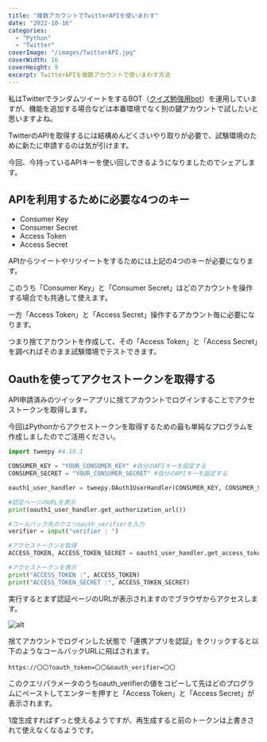 ```yaml
---
title: "複数アカウントでTwitterAPIを使いまわす"
date: "2022-10-16"
categories:
  - "Python"
  - "Twitter"
coverImage: "/images/TwitterAPI.jpg"
coverWidth: 16
coverHeight: 9
excerpt: TwitterAPIを複数アカウントで使いまわす方法
---
```


私はTwitterでランダムツイートをするBOT（[クイズ勉強用bot](https://twitter.com/quiznotebot?ref_src=twsrc%5Egoogle%7Ctwcamp%5Eserp%7Ctwgr%5Eauthor)）を運用していますが、機能を追加する場合などは本番環境でなく別の鍵アカウントで試したいと思いますよね。

TwitterのAPIを取得するには結構めんどくさいやり取りが必要で、試験環境のために新たに申請するのは気が引けます。

今回、今持っているAPIキーを使い回しできるようになりましたのでシェアします。

## APIを利用するために必要な4つのキー

- Consumer Key
- Consumer Secret
- Access Token
- Access Secret

APIからツイートやリツイートをするためには上記の4つのキーが必要になります。

このうち「Consumer Key」と「Consumer Secret」はどのアカウントを操作する場合でも共通して使えます。

一方「Access Token」と「Access Secret」操作するアカウント毎に必要になります。

つまり捨てアカウントを作成して、その「Access Token」と「Access Secret」を調べればそのまま試験環境でテストできます。

## Oauthを使ってアクセストークンを取得する

API申請済みのツイッターアプリに捨てアカウントでログインすることでアクセストークンを取得します。

今回はPythonからアクセストークンを取得するための最も単純なプログラムを作成しましたのでご活用ください。

```python
import tweepy #4.10.1

CONSUMER_KEY = "YOUR_CONSUMER_KEY" #自分のAPIキーを設定する
CONSUMER_SECRET = "YOUR_CONSUMER_SECRET" #自分のAPIキーを設定する

oauth1_user_handler = tweepy.OAuth1UserHandler(CONSUMER_KEY, CONSUMER_SECRET)

#認証ページのURLを表示
print(oauth1_user_handler.get_authorization_url())

#コールバック先のクエリoauth_verifierを入力
verifier = input("verifier : ")

#アクセストークンを取得
ACCESS_TOKEN, ACCESS_TOKEN_SECRET = oauth1_user_handler.get_access_token(verifier)

#アクセストークンを表示
print("ACCESS_TOKEN :", ACCESS_TOKEN)
print("ACCESS_TOKEN_SECRET :", ACCESS_TOKEN_SECRET)
```

実行するとまず認証ページのURLが表示されますのでブラウザからアクセスします。

![alt](/images/post-images/1401.png)

捨てアカウントでログインした状態で「連携アプリを認証」をクリックすると以下のようなコールバックURLに飛ばされます。

```
https://〇〇?oauth_token=〇〇&oauth_verifier=〇〇
```

このクエリパラメータのうちoauth_verifierの値をコピーして先ほどのプログラムにペーストしてエンターを押すと「Access Token」と「Access Secret」が表示されます。

1度生成すればずっと使えるようですが、再生成すると前のトークンは上書きされて使えなくなるようです。
